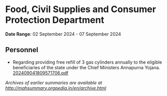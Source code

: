 # Food, Civil Supplies and Consumer Protection Department

**Date Range**: 02 September 2024 - 07 September 2024


## Personnel
- Regarding providing free refill of 3 gas cylinders annually to the eligible beneficiaries of the state under the Chief Ministers Annapurna Yojana.\
  [202409041809571706.pdf](https://gr.maharashtra.gov.in/Site/Upload/Government%20Resolutions/English/202409041809571706.pdf)


*Archives of earlier summaries are available at http://mahsummary.orgpedia.in/en/archive.html*